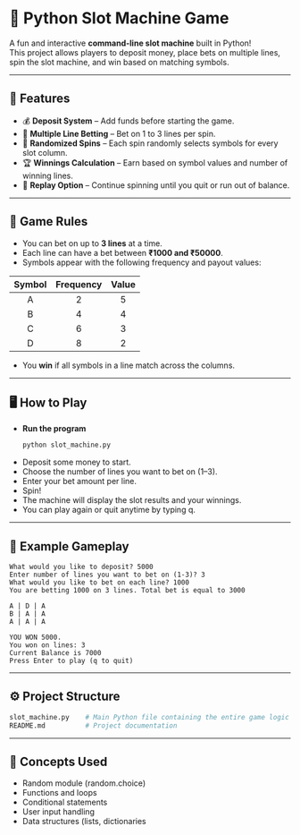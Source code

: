 # 🎰 Python Slot Machine Game

A fun and interactive **command-line slot machine** built in Python!  
This project allows players to deposit money, place bets on multiple lines, spin the slot machine, and win based on matching symbols.

---

## 🧩 Features

- 💰 **Deposit System** – Add funds before starting the game.  
- 🎯 **Multiple Line Betting** – Bet on 1 to 3 lines per spin.  
- 🎲 **Randomized Spins** – Each spin randomly selects symbols for every slot column.  
- 🏆 **Winnings Calculation** – Earn based on symbol values and number of winning lines.  
- 🔁 **Replay Option** – Continue spinning until you quit or run out of balance.  

---

## 🧠 Game Rules

- You can bet on up to **3 lines** at a time.  
- Each line can have a bet between **₹1000 and ₹50000**.  
- Symbols appear with the following frequency and payout values:

| Symbol | Frequency | Value |
|:-------:|:----------:|:------:|
| A | 2 | 5 |
| B | 4 | 4 |
| C | 6 | 3 |
| D | 8 | 2 |

- You **win** if all symbols in a line match across the columns.

---

## 🖥️ How to Play

-  **Run the program**
   ```bash
   python slot_machine.py
- Deposit some money to start.
- Choose the number of lines you want to bet on (1–3).
- Enter your bet amount per line.
- Spin!
- The machine will display the slot results and your winnings.
- You can play again or quit anytime by typing q.

---

## 🧮 Example Gameplay

````text
What would you like to deposit? 5000  
Enter number of lines you want to bet on (1-3)? 3  
What would you like to bet on each line? 1000  
You are betting 1000 on 3 lines. Total bet is equal to 3000  

A | D | A  
B | A | A  
A | A | A  

YOU WON 5000.  
You won on lines: 3  
Current Balance is 7000  
Press Enter to play (q to quit)  
````
---

## ⚙️ Project Structure
```bash
slot_machine.py    # Main Python file containing the entire game logic  
README.md          # Project documentation  

```
---

## 🧰 Concepts Used

- Random module (random.choice)
- Functions and loops
- Conditional statements
- User input handling
- Data structures (lists, dictionaries


